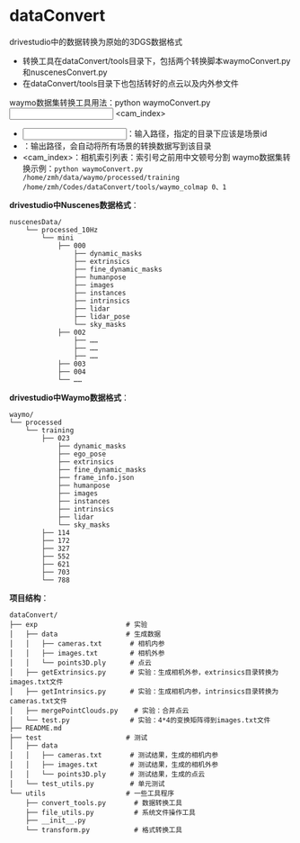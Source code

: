 # dataConvert
drivestudio中的数据转换为原始的3DGS数据格式

* 转换工具在dataConvert/tools目录下，包括两个转换脚本waymoConvert.py和nuscenesConvert.py
* 在dataConvert/tools目录下也包括转好的点云以及内外参文件

waymo数据集转换工具用法：python waymoConvert.py <input> <output> <cam_index>
* <input>：输入路径，指定的目录下应该是场景id
* <output>：输出路径，会自动将所有场景的转换数据写到该目录
* <cam_index>：相机索引列表：索引号之前用中文顿号分割
waymo数据集转换示例：`python waymoConvert.py /home/zmh/data/waymo/processed/training /home/zmh/Codes/dataConvert/tools/waymo_colmap 0、1`

**drivestudio中Nuscenes数据格式**：
```shell
nuscenesData/
    └── processed_10Hz
        └── mini
            ├── 000
                ├── dynamic_masks
                ├── extrinsics
                ├── fine_dynamic_masks
                ├── humanpose
                ├── images
                ├── instances
                ├── intrinsics
                ├── lidar
                ├── lidar_pose
                └── sky_masks
            ├── 002
                ├── ……
                ├── ……
                ├── ……
            ├── 003
            ├── 004
            └── ……
```

**drivestudio中Waymo数据格式**：
```shell
waymo/
└── processed
    └── training
        ├── 023
            ├── dynamic_masks
            ├── ego_pose
            ├── extrinsics
            ├── fine_dynamic_masks
            ├── frame_info.json
            ├── humanpose
            ├── images
            ├── instances
            ├── intrinsics
            ├── lidar
            └── sky_masks
        ├── 114
        ├── 172
        ├── 327
        ├── 552
        ├── 621
        ├── 703
        └── 788
```





**项目结构**：

```shell
dataConvert/
├── exp         			 # 实验
│   ├── data				 # 生成数据
│   │   ├── cameras.txt		  # 相机内参
│   │   ├── images.txt		  # 相机外参
│   │   └── points3D.ply	  # 点云
│   ├── getExtrinsics.py	  # 实验：生成相机外参，extrinsics目录转换为images.txt文件
│   ├── getIntrinsics.py	  # 实验：生成相机内参，intrinsics目录转换为cameras.txt文件
│   ├── mergePointClouds.py	   # 实验：合并点云 
│   └── test.py				  # 实验：4*4的变换矩阵得到images.txt文件
├── README.md
├── test					 # 测试
│   ├── data
│   │   ├── cameras.txt		  # 测试结果，生成的相机内参
│   │   ├── images.txt		  # 测试结果，生成的相机外参
│   │   └── points3D.ply	  # 测试结果，生成的点云
│   └── test_utils.py		  # 单元测试
└── utils					 # 一些工具程序
    ├── convert_tools.py	   # 数据转换工具
    ├── file_utils.py		   # 系统文件操作工具
    ├── __init__.py
    └── transform.py		   # 格式转换工具
```



